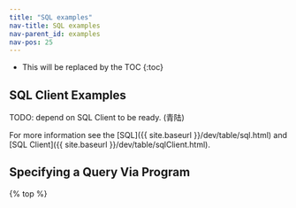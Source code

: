 ```yaml
---
title: "SQL examples"
nav-title: SQL examples
nav-parent_id: examples
nav-pos: 25
---
```

<!--
Licensed to the Apache Software Foundation (ASF) under one
or more contributor license agreements.  See the NOTICE file
distributed with this work for additional information
regarding copyright ownership.  The ASF licenses this file
to you under the Apache License, Version 2.0 (the
"License"); you may not use this file except in compliance
with the License.  You may obtain a copy of the License at

  http://www.apache.org/licenses/LICENSE-2.0

Unless required by applicable law or agreed to in writing,
software distributed under the License is distributed on an
"AS IS" BASIS, WITHOUT WARRANTIES OR CONDITIONS OF ANY
KIND, either express or implied.  See the License for the
specific language governing permissions and limitations
under the License.
-->

* This will be replaced by the TOC
{:toc}

## SQL Client Examples

TODO: depend on SQL Client to be ready. (青陆)

For more information see the [SQL]({{ site.baseurl }}/dev/table/sql.html) and [SQL Client]({{ site.baseurl }}/dev/table/sqlClient.html).

## Specifying a Query Via Program

{% top %}
